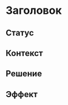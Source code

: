 <!-- https://brunoscheufler.com/blog/2020-07-04-documenting-design-decisions-using-rfcs-and-adrs -->

# Заголовок

## Статус

## Контекст

## Решение

## Эффект
